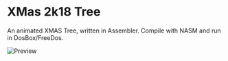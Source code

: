 # XMas 2k18 Tree
An animated XMAS Tree, written in Assembler.
Compile with NASM and run in DosBox/FreeDos.

![Preview](https://p85.github.io/xmas2k18preview.gif)